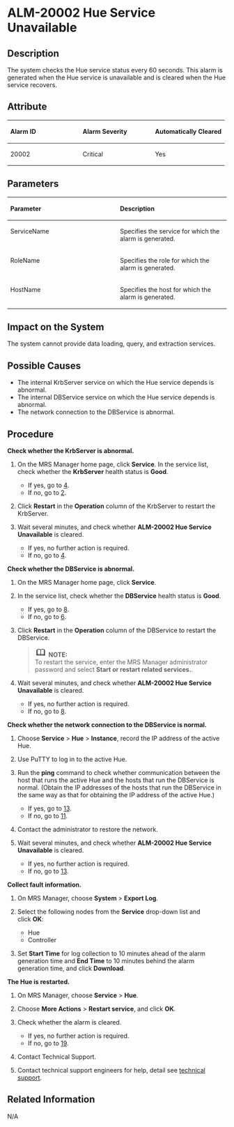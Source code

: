 # ALM-20002 Hue Service Unavailable<a name="EN-US_TOPIC_0125376117"></a>

## Description<a name="s8532b34c48f44d8c8c2222ac741d1946"></a>

The system checks the Hue service status every 60 seconds. This alarm is generated when the Hue service is unavailable and is cleared when the Hue service recovers.

## Attribute<a name="s111d268235864fa2ab4995a038ec69b9"></a>

<a name="te76ade421865448abc1a7daa6735480a"></a>
<table><thead align="left"><tr id="r4f530dc45fa342b6aa8888c12fa75cd1"><th class="cellrowborder" valign="top" width="33.33333333333333%" id="mcps1.1.4.1.1"><p id="a477e6b712fe44a8ebd707691382a831b"><a name="a477e6b712fe44a8ebd707691382a831b"></a><a name="a477e6b712fe44a8ebd707691382a831b"></a>Alarm ID</p>
</th>
<th class="cellrowborder" valign="top" width="33.33333333333333%" id="mcps1.1.4.1.2"><p id="ae8a69a0c4f7f4511829017f7bf5078e5"><a name="ae8a69a0c4f7f4511829017f7bf5078e5"></a><a name="ae8a69a0c4f7f4511829017f7bf5078e5"></a>Alarm Severity</p>
</th>
<th class="cellrowborder" valign="top" width="33.33333333333333%" id="mcps1.1.4.1.3"><p id="a884043e7c0b74a21af43069cbd8e59fe"><a name="a884043e7c0b74a21af43069cbd8e59fe"></a><a name="a884043e7c0b74a21af43069cbd8e59fe"></a>Automatically Cleared</p>
</th>
</tr>
</thead>
<tbody><tr id="r480b9045210f41ab82ca146040a14f73"><td class="cellrowborder" valign="top" width="33.33333333333333%" headers="mcps1.1.4.1.1 "><p id="ad1f8e895bf83467fbf45c6696be1d5fb"><a name="ad1f8e895bf83467fbf45c6696be1d5fb"></a><a name="ad1f8e895bf83467fbf45c6696be1d5fb"></a>20002</p>
</td>
<td class="cellrowborder" valign="top" width="33.33333333333333%" headers="mcps1.1.4.1.2 "><p id="ab7c9c061cf9945d4a5d6f62b0702e26d"><a name="ab7c9c061cf9945d4a5d6f62b0702e26d"></a><a name="ab7c9c061cf9945d4a5d6f62b0702e26d"></a>Critical</p>
</td>
<td class="cellrowborder" valign="top" width="33.33333333333333%" headers="mcps1.1.4.1.3 "><p id="abf73f4acba044494a30609ac075e29eb"><a name="abf73f4acba044494a30609ac075e29eb"></a><a name="abf73f4acba044494a30609ac075e29eb"></a>Yes</p>
</td>
</tr>
</tbody>
</table>

## Parameters<a name="sd4076027b44143278b7cb2b9a54b59af"></a>

<a name="ta479351bc74747608b577232eb3ead45"></a>
<table><thead align="left"><tr id="r8dd0f9da1a7c4c7fa36a060119290409"><th class="cellrowborder" valign="top" width="50%" id="mcps1.1.3.1.1"><p id="a1abafcfb605a41f6b7f118bc20f3636e"><a name="a1abafcfb605a41f6b7f118bc20f3636e"></a><a name="a1abafcfb605a41f6b7f118bc20f3636e"></a>Parameter</p>
</th>
<th class="cellrowborder" valign="top" width="50%" id="mcps1.1.3.1.2"><p id="af5e9962509dc470188b7dfaa670704a5"><a name="af5e9962509dc470188b7dfaa670704a5"></a><a name="af5e9962509dc470188b7dfaa670704a5"></a>Description</p>
</th>
</tr>
</thead>
<tbody><tr id="re6a080eb05b14e41bb3b0bd5b8c643e6"><td class="cellrowborder" valign="top" width="50%" headers="mcps1.1.3.1.1 "><p id="afd4d0c6fe8a54e50b11d05c75ae17dc3"><a name="afd4d0c6fe8a54e50b11d05c75ae17dc3"></a><a name="afd4d0c6fe8a54e50b11d05c75ae17dc3"></a>ServiceName</p>
</td>
<td class="cellrowborder" valign="top" width="50%" headers="mcps1.1.3.1.2 "><p id="a6a7028fbd447438d96f1873fc7a089f4"><a name="a6a7028fbd447438d96f1873fc7a089f4"></a><a name="a6a7028fbd447438d96f1873fc7a089f4"></a>Specifies the service for which the alarm is generated.</p>
</td>
</tr>
<tr id="r5e2a1073989440f98df87d9d44aa3475"><td class="cellrowborder" valign="top" width="50%" headers="mcps1.1.3.1.1 "><p id="a4260c6dc23b1414281c640d5fe744236"><a name="a4260c6dc23b1414281c640d5fe744236"></a><a name="a4260c6dc23b1414281c640d5fe744236"></a>RoleName</p>
</td>
<td class="cellrowborder" valign="top" width="50%" headers="mcps1.1.3.1.2 "><p id="a8d67dabe65004a969c12e40fdd8750da"><a name="a8d67dabe65004a969c12e40fdd8750da"></a><a name="a8d67dabe65004a969c12e40fdd8750da"></a>Specifies the role for which the alarm is generated.</p>
</td>
</tr>
<tr id="r034fda736fa24dbb84625d28751e16f6"><td class="cellrowborder" valign="top" width="50%" headers="mcps1.1.3.1.1 "><p id="aa6aaaab13bb748beb5a12e7af23fdedb"><a name="aa6aaaab13bb748beb5a12e7af23fdedb"></a><a name="aa6aaaab13bb748beb5a12e7af23fdedb"></a>HostName</p>
</td>
<td class="cellrowborder" valign="top" width="50%" headers="mcps1.1.3.1.2 "><p id="abf3b97ac9e9a4eb697e7295f478f36e7"><a name="abf3b97ac9e9a4eb697e7295f478f36e7"></a><a name="abf3b97ac9e9a4eb697e7295f478f36e7"></a>Specifies the host for which the alarm is generated.</p>
</td>
</tr>
</tbody>
</table>

## Impact on the System<a name="s8366e9a4ac1240a88f1d9143d03bfe66"></a>

The system cannot provide data loading, query, and extraction services.

## Possible Causes<a name="s14d211ed1cb642358de340d724240fb4"></a>

-   The internal KrbServer service on which the Hue service depends is abnormal.
-   The internal DBService service on which the Hue service depends is abnormal.
-   The network connection to the DBService is abnormal.

## Procedure<a name="s7224757486974dda942204380a72ab5a"></a>

**Check whether the KrbServer is abnormal.**

1.  On the MRS Manager home page, click  **Service**. In the service list, check whether the **KrbServer** health status is **Good**.
    -   If yes, go to  [4](#l3d9d0c62e49f45bfa98f6ecdb3986401).
    -   If no, go to  [2](#l74a4e457ce2e48b3af82d57f43725f69).

2.  <a name="l74a4e457ce2e48b3af82d57f43725f69"></a>Click  **Restart** in the **Operation**  column of the KrbServer to restart the KrbServer.
3.  Wait several minutes, and check whether  **ALM-20002 Hue Service Unavailable**  is cleared.
    -   If yes, no further action is required.
    -   If no, go to  [4](#l3d9d0c62e49f45bfa98f6ecdb3986401).


**Check whether the DBService is abnormal.**

1.  <a name="l3d9d0c62e49f45bfa98f6ecdb3986401"></a>On the MRS Manager home page, click  **Service**.
2.  In the service list, check whether the  **DBService** health status is **Good**.
    -   If yes, go to  [8](#l0d96f89170974af9a390d2d91562b400).
    -   If no, go to  [6](#l122f87021bcf407f827413c337789db7).

3.  <a name="l122f87021bcf407f827413c337789db7"></a>Click  **Restart** in the **Operation**  column of the DBService to restart the DBService.

    >![](public_sys-resources/icon-note.gif) **NOTE:**   
    >To restart the service, enter the MRS Manager administrator password and select  **Start or restart related services.**.  

4.  Wait several minutes, and check whether  **ALM-20002 Hue Service Unavailable**  is cleared.
    -   If yes, no further action is required.
    -   If no, go to  [8](#l0d96f89170974af9a390d2d91562b400).


**Check whether the network connection to the DBService is normal.**

1.  <a name="l0d96f89170974af9a390d2d91562b400"></a>Choose  **Service** \> **Hue** \> **Instance**, record the IP address of the active Hue.
2.  Use PuTTY to log in to the active Hue.
3.  Run the  **ping**  command to check whether communication between the host that runs the active Hue and the hosts that run the DBService is normal. \(Obtain the IP addresses of the hosts that run the DBService in the same way as that for obtaining the IP address of the active Hue.\)
    -   If yes, go to  [13](#l8533eba5c6d44bc88f00b63994de5b8e).
    -   If no, go to  [11](#l89904ab8b6c04e1783a2b2465bdd0614).

4.  <a name="l89904ab8b6c04e1783a2b2465bdd0614"></a>Contact the administrator to restore the network.
5.  Wait several minutes, and check whether  **ALM-20002 Hue Service Unavailable**  is cleared.
    -   If yes, no further action is required.
    -   If no, go to  [13](#l8533eba5c6d44bc88f00b63994de5b8e).


**Collect fault information.**

1.  <a name="l8533eba5c6d44bc88f00b63994de5b8e"></a>On MRS Manager, choose  **System** \> **Export Log**.
2.  Select the following nodes from the  **Service** drop-down list and click **OK**:
    -   Hue
    -   Controller

3.  Set  **Start Time** for log collection to 10 minutes ahead of the alarm generation time and **End Time** to 10 minutes behind the alarm generation time, and click **Download**.

**The Hue is restarted.**

1.  On MRS Manager, choose  **Service** \> **Hue**.
2.  Choose  **More Actions** \> **Restart service**, and click **OK**.
3.  Check whether the alarm is cleared.
    -   If yes, no further action is required.
    -   If no, go to  [19](#led6244cdb00845f6bd3ba23126585b38).

4.  <a name="led6244cdb00845f6bd3ba23126585b38"></a>Contact Technical Support.
5.  Contact technical support engineers for help, detail see  [technical support](https://docs.otc.t-systems.com/en-us/public/learnmore.html).

## Related Information<a name="s2b5b04c98bc7468b862865c964451136"></a>

N/A

